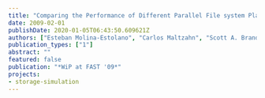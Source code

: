 ```yaml
---
title: "Comparing the Performance of Different Parallel File system Placement Strategies"
date: 2009-02-01
publishDate: 2020-01-05T06:43:50.609621Z
authors: ["Esteban Molina-Estolano", "Carlos Maltzahn", "Scott A. Brandt", "John Bent"]
publication_types: ["1"]
abstract: ""
featured: false
publication: "*WiP at FAST '09*"
projects:
- storage-simulation
---
```


